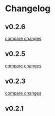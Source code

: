 # Changelog


## v0.2.6

[compare changes](https://github.com/sajadhzj/unibas-brain/compare/v0.2.5...v0.2.6)

## v0.2.5

[compare changes](https://github.com/sajadhzj/unibas-brain/compare/v0.2.3...v0.2.5)

## v0.2.3

[compare changes](https://github.com/sajadhzj/unibas-brain/compare/v0.2.1...v0.2.3)

## v0.2.1

